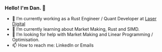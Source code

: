 ### Hello! I'm Dan. 👋

- 🔭 I’m currently working as a Rust Engineer / Quant Developer at [Laser Digital](https://www.laserdigital.com)
- 🌱 I’m currently learning about Market Making, Rust and SIMD.
- 🤔 I’m looking for help with Market Making and Linear Programming / Optimisation. 
- 📫 How to reach me: LinkedIn or Emails

